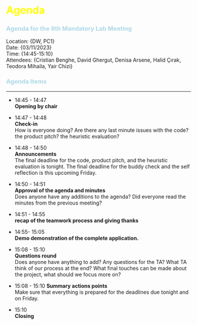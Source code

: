 # <span style="color:Yellow">Agenda</span>

### <span style="color:LightBlue">Agenda for the 8th Mandatory Lab Meeting</span>


Location:       {DW, PC1}\
Date:           {03/11/2023}\
Time:           {14:45-15:10}\
Attendees:      {Cristian Benghe, David Ghergut, Denisa Arsene, Halid Çırak, Teodora Mihaila, Yair Chizi}


### <span style="color:LightBlue">Agenda Items</span>
---
* 14:45 - 14:47   
  **Opening by chair**


* 14:47 - 14:48   
  **Check-in** <br />
  How is everyone doing? Are there any last minute issues with the code? the product pitch? the heuristic evaluation?


* 14:48 - 14:50  
  **Announcements** <br />
  The final deadline for the code, product pitch, and the heuristic evaluation is tonight.
  The final deadline for the buddy check and the self reflection is this upcoming Friday.


* 14:50 - 14:51 <br />
  **Approval of the agenda and minutes** <br />
  Does anyone have any additions to the agenda?
  Did everyone read the minutes from the previous meeting?


* 14:51 - 14:55  <br />
  **recap of the teamwork process and giving thanks** <br />


* 14:55- 15:05 <br />
  **Demo demonstration of the complete application.** <br />


* 15:08 - 15:10 <br />
  **Questions round** <br />
  Does anyone have anything to add?  Any questions for the TA? What TA think of our process at the end? What final touches can be made about the project, what should we focus more on?<br />


* 15:08 - 15:10
  **Summary actions points** <br />
  Make sure that everything is prepared for the deadlines due tonight and on Friday.  


* 15:10 <br />
  **Closing** <br />



